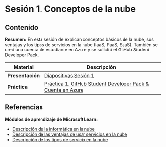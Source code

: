 # Sesión 1. Conceptos de la nube

## Contenido

**Resumen:** En esta sesión de explican conceptos básicos de la nube, sus ventajas y los tipos de servicios en la nube (IaaS, PaaS, SaaS). También se creó una cuenta de estudiante en Azure y se solicitó el GitHub Student Developer Pack.

 Material | Descripción
--- | ---
**Presentación** | [Diapositivas Sesión 1]()
**Práctica** | [Práctica 1. GitHub Student Developer Pack & Cuenta en Azure](/practica1.md)

## Referencias

**Módulos de aprendizaje de Microsoft Learn:**
- [Descripción de la informática en la nube](https://learn.microsoft.com/es-mx/training/modules/describe-cloud-compute/)
- [Descripción de las ventajas de usar servicios en la nube](https://learn.microsoft.com/es-mx/training/modules/describe-benefits-use-cloud-services/)
- [Descripción de los tipos de servicio en la nube](https://learn.microsoft.com/es-mx/training/modules/describe-cloud-service-types/)
